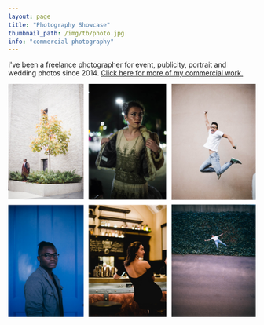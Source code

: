 ```yaml
---
layout: page
title: "Photography Showcase"
thumbnail_path: /img/tb/photo.jpg
info: "commercial photography"
---
```



I've been a freelance photographer for event, publicity, portrait and wedding photos since 2014. [Click here for more of my commercial work.](http://facebook.com/kathleenmaphoto)

![Photos](/img/photo/photo.png)